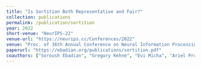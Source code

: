 ```yaml
---
title: "Is Sortition Both Representative and Fair?"
collection: publications
permalink: /publication/sortition
year: 2022
short-venue: "NeurIPS-22"
venue-url: "https://neurips.cc/Conferences/2022"
venue: "Proc. of 36th Annual Conference on Neural Information Processing Systems, 2022. (Forthcoming)"
paperurl: "https://ebadian.org/publications/sortition.pdf"
coauthors: ["Soroush Ebadian", "Gregory Kehne", "Evi Micha", "Ariel Procaccia", "Nisarg Shah"]
---
```


